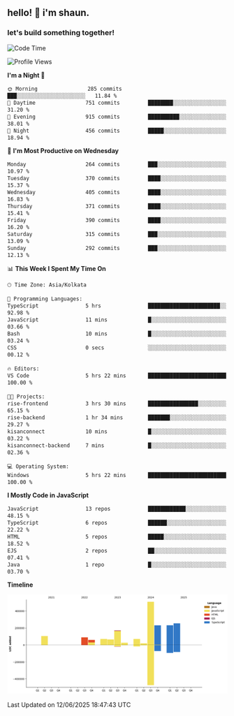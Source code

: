 ## hello! 👋 i'm shaun. 
### let's build something together!
<!--START_SECTION:waka-->
![Code Time](http://img.shields.io/badge/Code%20Time-251%20hrs%2043%20mins-blue)

![Profile Views](http://img.shields.io/badge/Profile%20Views-6-blue)

**I'm a Night 🦉** 

```text
🌞 Morning                285 commits         ███░░░░░░░░░░░░░░░░░░░░░░   11.84 % 
🌆 Daytime                751 commits         ████████░░░░░░░░░░░░░░░░░   31.20 % 
🌃 Evening                915 commits         ██████████░░░░░░░░░░░░░░░   38.01 % 
🌙 Night                  456 commits         █████░░░░░░░░░░░░░░░░░░░░   18.94 % 
```
📅 **I'm Most Productive on Wednesday** 

```text
Monday                   264 commits         ███░░░░░░░░░░░░░░░░░░░░░░   10.97 % 
Tuesday                  370 commits         ████░░░░░░░░░░░░░░░░░░░░░   15.37 % 
Wednesday                405 commits         ████░░░░░░░░░░░░░░░░░░░░░   16.83 % 
Thursday                 371 commits         ████░░░░░░░░░░░░░░░░░░░░░   15.41 % 
Friday                   390 commits         ████░░░░░░░░░░░░░░░░░░░░░   16.20 % 
Saturday                 315 commits         ███░░░░░░░░░░░░░░░░░░░░░░   13.09 % 
Sunday                   292 commits         ███░░░░░░░░░░░░░░░░░░░░░░   12.13 % 
```


📊 **This Week I Spent My Time On** 

```text
🕑︎ Time Zone: Asia/Kolkata

💬 Programming Languages: 
TypeScript               5 hrs               ███████████████████████░░   92.98 % 
JavaScript               11 mins             █░░░░░░░░░░░░░░░░░░░░░░░░   03.66 % 
Bash                     10 mins             █░░░░░░░░░░░░░░░░░░░░░░░░   03.24 % 
CSS                      0 secs              ░░░░░░░░░░░░░░░░░░░░░░░░░   00.12 % 

🔥 Editors: 
VS Code                  5 hrs 22 mins       █████████████████████████   100.00 % 

🐱‍💻 Projects: 
rise-frontend            3 hrs 30 mins       ████████████████░░░░░░░░░   65.15 % 
rise-backend             1 hr 34 mins        ███████░░░░░░░░░░░░░░░░░░   29.27 % 
kisanconnect             10 mins             █░░░░░░░░░░░░░░░░░░░░░░░░   03.22 % 
kisanconnect-backend     7 mins              █░░░░░░░░░░░░░░░░░░░░░░░░   02.36 % 

💻 Operating System: 
Windows                  5 hrs 22 mins       █████████████████████████   100.00 % 
```

**I Mostly Code in JavaScript** 

```text
JavaScript               13 repos            ████████████░░░░░░░░░░░░░   48.15 % 
TypeScript               6 repos             ██████░░░░░░░░░░░░░░░░░░░   22.22 % 
HTML                     5 repos             █████░░░░░░░░░░░░░░░░░░░░   18.52 % 
EJS                      2 repos             ██░░░░░░░░░░░░░░░░░░░░░░░   07.41 % 
Java                     1 repo              █░░░░░░░░░░░░░░░░░░░░░░░░   03.70 % 
```



**Timeline**

![Lines of Code chart](https://raw.githubusercontent.com/ShaunDaniel/ShaunDaniel/main/assets/bar_graph.png)


 Last Updated on 12/06/2025 18:47:43 UTC
<!--END_SECTION:waka-->
